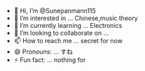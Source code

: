 - 👋 Hi, I’m @Sunepanmann115
- 👀 I’m interested in ... Chinese,music theory
- 🌱 I’m currently learning ... Electronics
- 💞️ I’m looking to collaborate on ... 
- 📫 How to reach me ... secret for now
- 😄 Pronouns: ... すね
- ⚡ Fun fact: ... nothing for 

<!---
Sunepanmann115/Sunepanmann115 is a ✨ special ✨ repository because its `README.md` (this file) appears on your GitHub profile.
You can click the Preview link to take a look at your changes.
--->
